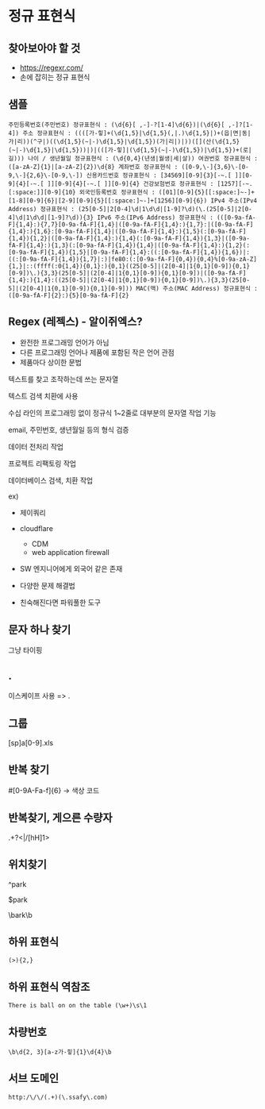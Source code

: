 # 정규 표현식

## 찾아보아야 할 것

- https://regexr.com/
- 손에 잡히는 정규 표현식

## 샘플

```
주민등록번호(주민번호) 정규표현식 : (\d{6}[ ,-]-?[1-4]\d{6})|(\d{6}[ ,-]?[1-4]) 주소 정규표현식 : ((([가-힣]+(\d{1,5}|\d{1,5}(,|.)\d{1,5}|)+(읍|면|동|가|리))(^구|)((\d{1,5}(~|-)\d{1,5}|\d{1,5})(가|리|)|))([](산(\d{1,5}(~|-)\d{1,5}|\d{1,5}))|)|(([가-힣]|(\d{1,5}(~|-)\d{1,5})|\d{1,5})+(로|길))) 나이 / 생년월일 정규표현식 : (\d{0,4}(년생|월생|세|살)) 여권번호 정규표현식 : ([a-zA-Z]{1}|[a-zA-Z]{2})\d{8} 계좌번호 정규표현식 : ([0-9,\-]{3,6}\-[0-9,\-]{2,6}\-[0-9,\-]) 신용카드번호 정규표현식 : [34569][0-9]{3}[-~.[ ]][0-9]{4}[-~.[ ]][0-9]{4}[-~.[ ]][0-9]{4} 건강보험번호 정규표현식 : [1257][-~.[:space:]][0-9]{10} 외국인등록번호 정규표현식 : ([01][0-9]{5}[[:space:]~-]+[1-8][0-9]{6}|[2-9][0-9]{5}[[:space:]~-]+[1256][0-9]{6}) IPv4 주소(IPv4 Address) 정규표현식 : (25[0-5]|2[0-4]\d|1\d\d|[1-9]?\d)(\.(25[0-5]|2[0-4]\d|1\d\d|[1-9]?\d)){3} IPv6 주소(IPv6 Address) 정규표현식 : (([0-9a-fA-F]{1,4}:){7,7}[0-9a-fA-F]{1,4}|([0-9a-fA-F]{1,4}:){1,7}:|([0-9a-fA-F]{1,4}:){1,6}:[0-9a-fA-F]{1,4}|([0-9a-fA-F]{1,4}:){1,5}(:[0-9a-fA-F]{1,4}){1,2}|([0-9a-fA-F]{1,4}:){1,4}(:[0-9a-fA-F]{1,4}){1,3}|([0-9a-fA-F]{1,4}:){1,3}(:[0-9a-fA-F]{1,4}){1,4}|([0-9a-fA-F]{1,4}:){1,2}(:[0-9a-fA-F]{1,4}){1,5}|[0-9a-fA-F]{1,4}:((:[0-9a-fA-F]{1,4}){1,6})|:((:[0-9a-fA-F]{1,4}){1,7}|:)|fe80:(:[0-9a-fA-F]{0,4}){0,4}%[0-9a-zA-Z]{1,}|::(ffff(:0{1,4}){0,1}:){0,1}((25[0-5]|(2[0-4]|1{0,1}[0-9]){0,1}[0-9])\.){3,3}(25[0-5]|(2[0-4]|1{0,1}[0-9]){0,1}[0-9])|([0-9a-fA-F]{1,4}:){1,4}:((25[0-5]|(2[0-4]|1{0,1}[0-9]){0,1}[0-9])\.){3,3}(25[0-5]|(2[0-4]|1{0,1}[0-9]){0,1}[0-9])) MAC(맥) 주소(MAC Address) 정규표현식 : ([0-9a-fA-F]{2}:){5}[0-9a-fA-F]{2}
```

## Regex (레젝스) - 알이쥐엑스?

- 완전한 프로그래밍 언어가 아님
- 다른 프로그래밍 언어나 제품에 포함된 작은 언어 관점
- 제품마다 상이한 문법

텍스트를 찾고 조작하는데 쓰는 문자열 

텍스트 검색 치환에 사용

수십 라인의 프로그래밍 없이 정규식 1~2줄로 대부분의 문자열 작업 기능

 email, 주민번호, 생년월일 등의 형식 검증

데이터 전처리 작업

프로젝트 리팩토링 작업

데이터베이스 검색, 치환 작업

ex)

- 제이쿼리
- cloudflare
  - CDM
  - web application firewall

- SW 엔지니어에게 외국어 같은 존재
- 다양한 문제 해결법
- 친숙해진다면 파워풀한 도구

## 문자 하나 찾기

그냥 타이핑

## .

이스케이프 사용 => \.

## 그룹

[sp]a[0-9]\.xls

## 반복 찾기

\#[0-9A-Fa-f]{6} -> 색상 코드

## 반복찾기, 게으른 수량자

<hH1>.+?<|/[hH]1>

## 위치찾기

^park

$park

\bark\b

## 하위 표현식

```
(>){2,}
```

## 하위 표현식 역참조

```
There is ball on on the table (\w+)\s\1
```

## 차량번호

```
\b\d{2, 3}[a-z가-힣]{1}\d{4}\b
```

## 서브 도메인

```
http:/\/\/(.+)(\.ssafy\.com)
```